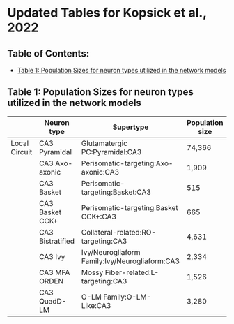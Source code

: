 # Updated Tables for Kopsick et al., 2022

## Table of Contents:
* [Table 1: Population Sizes for neuron types utilized in the network models](#population-sizes-table)

## Table 1: Population Sizes for neuron types utilized in the network models
||Neuron type|Supertype|Population size|
|---|---|---|---|
|Local Circuit|CA3 Pyramidal|Glutamatergic PC:Pyramidal:CA3|74,366|
||CA3 Axo-axonic|Perisomatic-targeting:Axo-axonic:CA3|1,909|
||CA3 Basket|Perisomatic-targeting:Basket:CA3|515|
||CA3 Basket CCK+|Perisomatic-targeting:Basket CCK+:CA3|665|
||CA3 Bistratified|Collateral-related:RO-targeting:CA3|4,631|
||CA3 Ivy|Ivy/Neurogliaform Family:Ivy/Neurogliaform:CA3|2,334|
||CA3 MFA ORDEN|Mossy Fiber-related:L-targeting:CA3|1,526|
||CA3 QuadD-LM|O-LM Family:O-LM-Like:CA3|3,280|

